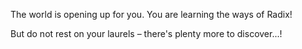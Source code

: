 The world is opening up for you. You are learning the ways of Radix!

But do not rest on your laurels – there's plenty more to discover...!
